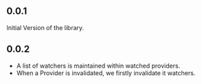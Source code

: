 ## 0.0.1
Initial Version of the library.

## 0.0.2

* A list of watchers is maintained within watched providers.
* When a Provider is invalidated, we firstly invalidate it watchers.